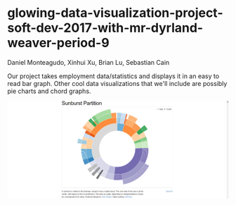 # glowing-data-visualization-project-soft-dev-2017-with-mr-dyrland-weaver-period-9
Daniel Monteagudo, Xinhui Xu, Brian Lu, Sebastian Cain

Our project takes employment data/statistics and displays it in an easy to read bar graph. Other cool data visualizations that we'll include are possibly pie charts and chord graphs.


<img src = "data_sketch.png"/>